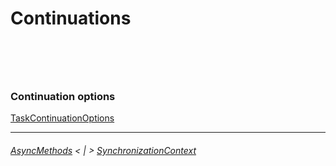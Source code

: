 # Continuations

```cs --project .\Snippets\Snippets.csproj --source-file .\Snippets\ContinuationDemo.cs --region ContinueWith
```

```cs --project .\Snippets\Snippets.csproj --source-file .\Snippets\ContinuationDemo.cs --region AwaitTheOperation
```

```cs --project .\Snippets\Snippets.csproj --source-file .\Snippets\ContinuationDemo.cs --region AwaitTheResult
```

```cs --project .\Snippets\Snippets.csproj --source-file .\Snippets\ContinuationDemo.cs --region Combinators_All
```

```cs --project .\Snippets\Snippets.csproj --source-file .\Snippets\ContinuationDemo.cs --region Combinators_Any
```

### Continuation options
[TaskContinuationOptions](https://docs.microsoft.com/en-us/dotnet/api/system.threading.tasks.taskcontinuationoptions)

---

###### [AsyncMethods](./AsyncMethods.md) < | > [SynchronizationContext](./SynchronizationContext.md)
